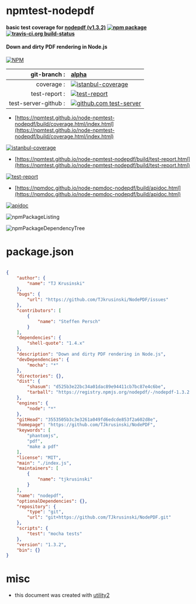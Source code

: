 # npmtest-nodepdf

#### basic test coverage for  [nodepdf (v1.3.2)](https://github.com/TJkrusinski/NodePDF)  [![npm package](https://img.shields.io/npm/v/npmtest-nodepdf.svg?style=flat-square)](https://www.npmjs.org/package/npmtest-nodepdf) [![travis-ci.org build-status](https://api.travis-ci.org/npmtest/node-npmtest-nodepdf.svg)](https://travis-ci.org/npmtest/node-npmtest-nodepdf)

#### Down and dirty PDF rendering in Node.js

[![NPM](https://nodei.co/npm/nodepdf.png?downloads=true&downloadRank=true&stars=true)](https://www.npmjs.com/package/nodepdf)

| git-branch : | [alpha](https://github.com/npmtest/node-npmtest-nodepdf/tree/alpha)|
|--:|:--|
| coverage : | [![istanbul-coverage](https://npmtest.github.io/node-npmtest-nodepdf/build/coverage.badge.svg)](https://npmtest.github.io/node-npmtest-nodepdf/build/coverage.html/index.html)|
| test-report : | [![test-report](https://npmtest.github.io/node-npmtest-nodepdf/build/test-report.badge.svg)](https://npmtest.github.io/node-npmtest-nodepdf/build/test-report.html)|
| test-server-github : | [![github.com test-server](https://npmtest.github.io/node-npmtest-nodepdf/GitHub-Mark-32px.png)](https://npmtest.github.io/node-npmtest-nodepdf/build/app/index.html) | | build-artifacts : | [![build-artifacts](https://npmtest.github.io/node-npmtest-nodepdf/glyphicons_144_folder_open.png)](https://github.com/npmtest/node-npmtest-nodepdf/tree/gh-pages/build)|

- [https://npmtest.github.io/node-npmtest-nodepdf/build/coverage.html/index.html](https://npmtest.github.io/node-npmtest-nodepdf/build/coverage.html/index.html)

[![istanbul-coverage](https://npmtest.github.io/node-npmtest-nodepdf/build/screenCapture.buildCi.browser.%252Ftmp%252Fbuild%252Fcoverage.lib.html.png)](https://npmtest.github.io/node-npmtest-nodepdf/build/coverage.html/index.html)

- [https://npmtest.github.io/node-npmtest-nodepdf/build/test-report.html](https://npmtest.github.io/node-npmtest-nodepdf/build/test-report.html)

[![test-report](https://npmtest.github.io/node-npmtest-nodepdf/build/screenCapture.buildCi.browser.%252Ftmp%252Fbuild%252Ftest-report.html.png)](https://npmtest.github.io/node-npmtest-nodepdf/build/test-report.html)

- [https://npmdoc.github.io/node-npmdoc-nodepdf/build/apidoc.html](https://npmdoc.github.io/node-npmdoc-nodepdf/build/apidoc.html)

[![apidoc](https://npmdoc.github.io/node-npmdoc-nodepdf/build/screenCapture.buildCi.browser.%252Ftmp%252Fbuild%252Fapidoc.html.png)](https://npmdoc.github.io/node-npmdoc-nodepdf/build/apidoc.html)

![npmPackageListing](https://npmtest.github.io/node-npmtest-nodepdf/build/screenCapture.npmPackageListing.svg)

![npmPackageDependencyTree](https://npmtest.github.io/node-npmtest-nodepdf/build/screenCapture.npmPackageDependencyTree.svg)



# package.json

```json

{
    "author": {
        "name": "TJ Krusinski"
    },
    "bugs": {
        "url": "https://github.com/TJkrusinski/NodePDF/issues"
    },
    "contributors": [
        {
            "name": "Steffen Persch"
        }
    ],
    "dependencies": {
        "shell-quote": "1.4.x"
    },
    "description": "Down and dirty PDF rendering in Node.js",
    "devDependencies": {
        "mocha": "*"
    },
    "directories": {},
    "dist": {
        "shasum": "d525b3e22bc34a01dac89e94411cb7bc87e4c6be",
        "tarball": "https://registry.npmjs.org/nodepdf/-/nodepdf-1.3.2.tgz"
    },
    "engines": {
        "node": "*"
    },
    "gitHead": "3553505b3c3e3261a049fd6edcde853f2a602d8e",
    "homepage": "https://github.com/TJkrusinski/NodePDF",
    "keywords": [
        "phantomjs",
        "pdf",
        "make a pdf"
    ],
    "license": "MIT",
    "main": "./index.js",
    "maintainers": [
        {
            "name": "tjkrusinski"
        }
    ],
    "name": "nodepdf",
    "optionalDependencies": {},
    "repository": {
        "type": "git",
        "url": "git+https://github.com/TJkrusinski/NodePDF.git"
    },
    "scripts": {
        "test": "mocha tests"
    },
    "version": "1.3.2",
    "bin": {}
}
```



# misc
- this document was created with [utility2](https://github.com/kaizhu256/node-utility2)
